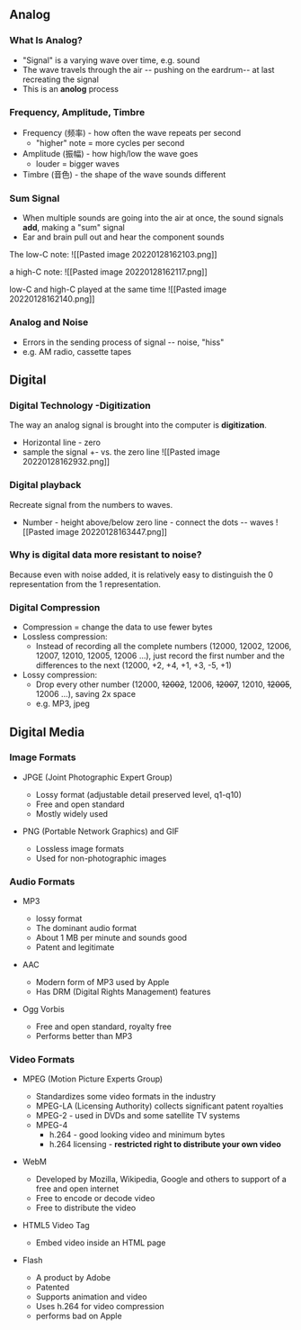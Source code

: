 ## Analog
### What Is Analog?
- "Signal" is a varying wave over time, e.g. sound
- The wave travels through the air -- pushing on the eardrum-- at last recreating the signal
- This is an **anolog** process

### Frequency, Amplitude, Timbre
- Frequency (频率) - how often the wave repeats per second
	- "higher" note = more cycles per second
- Amplitude (振幅) - how high/low the wave goes
	- louder = bigger waves
- Timbre (音色) - the shape of the wave sounds different

### Sum Signal
- When multiple sounds are going into the air at once, the sound signals **add**, making a "sum" signal
- Ear and brain pull out and hear the component sounds

The low-C note:
![[Pasted image 20220128162103.png]]

a high-C note:
![[Pasted image 20220128162117.png]]

low-C and high-C played at the same time
![[Pasted image 20220128162140.png]]

### Analog and Noise
- Errors in the sending process of signal -- noise, "hiss"
- e.g. AM radio, cassette tapes

## Digital
### Digital Technology -Digitization
The way an analog signal is brought into the computer is **digitization**.

- Horizontal line - zero
- sample the signal +- vs. the zero line
![[Pasted image 20220128162932.png]]

### Digital playback
Recreate signal from the numbers to waves.

- Number - height above/below zero line - connect the dots -- waves
![[Pasted image 20220128163447.png]]

### Why is digital data more resistant to noise?
Because even with noise added, it is relatively easy to distinguish the 0 representation from the 1 representation.

### Digital Compression
- Compression = change the data to use fewer bytes
- Lossless compression: 
	- Instead of recording all the complete numbers (12000, 12002, 12006, 12007, 12010, 12005, 12006 ...),  just record the first number and the differences to the next (12000, +2, +4, +1, +3, -5, +1)
- Lossy compression:
	- Drop every other number (12000, ~~12002~~, 12006, ~~12007~~, 12010, ~~12005~~, 12006 ...), saving 2x space
	- e.g. MP3, jpeg

## Digital Media
### Image Formats
- JPGE (Joint Photographic Expert Group)
	- Lossy format (adjustable detail preserved level, q1-q10)
	- Free and open standard
	- Mostly widely used

- PNG (Portable Network Graphics) and GIF
	- Lossless image formats
	- Used for non-photographic images

### Audio Formats
- MP3
	- lossy format
	- The dominant audio format
	- About 1 MB per minute and sounds good
	- Patent and legitimate

- AAC
	- Modern form of MP3 used by Apple
	- Has DRM (Digital Rights Management) features

- Ogg Vorbis
	- Free and open standard, royalty free
	- Performs better than MP3

### Video Formats
- MPEG (Motion Picture Experts Group)
	- Standardizes some video formats in the industry
	- MPEG-LA (Licensing Authority) collects significant patent royalties
	- MPEG-2 - used in DVDs and some satellite TV systems
	- MPEG-4
		- h.264 - good looking video and minimum bytes
		- h.264 licensing - **restricted right to distribute your own video**

- WebM
	- Developed by Mozilla, Wikipedia, Google and others to support of a free and open internet
	- Free to encode or decode video
	- Free to distribute the video

- HTML5 Video Tag
	- Embed video inside an HTML page

- Flash
	- A product by Adobe
	- Patented
	- Supports animation and video
	- Uses h.264 for video compression
	- performs bad on Apple